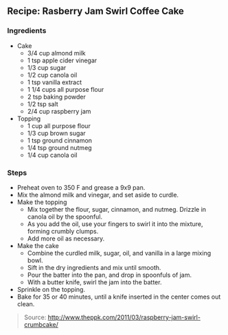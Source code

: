 ## Recipe: Rasberry Jam Swirl Coffee Cake


### Ingredients
 - Cake
    - 3/4 cup almond milk
    - 1 tsp apple cider vinegar
    - 1/3 cup sugar
    - 1/2 cup canola oil
    - 1 tsp vanilla extract
    - 1 1/4 cups all purpose flour
    - 2 tsp baking powder
    - 1/2 tsp salt
    - 2/4 cup raspberry jam
 - Topping
    - 1 cup all purpose flour
    - 1/3 cup brown sugar
    - 1 tsp ground cinnamon
    - 1/4 tsp ground nutmeg
    - 1/4 cup canola oil

### Steps
 - Preheat oven to 350 F and grease a 9x9 pan.
 - Mix the almond milk and vinegar, and set aside to curdle.
 - Make the topping
    - Mix together the flour, sugar, cinnamon, and nutmeg. Drizzle in canola oil by the spoonful.
    - As you add the oil, use your fingers to swirl it into the mixture, forming crumbly clumps.
    - Add more oil as necessary.
 - Make the cake
    - Combine the curdled milk, sugar, oil, and vanilla in a large mixing bowl.
    - Sift in the dry ingredients and mix until smooth.
    - Pour the batter into the pan, and drop in spoonfuls of jam.
    - With a butter knife, swirl the jam into the batter.
 - Sprinkle on the topping.
 - Bake for 35 or 40 minutes, until a knife inserted in the center comes out clean.

> Source: http://www.theppk.com/2011/03/raspberry-jam-swirl-crumbcake/

